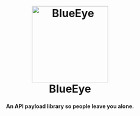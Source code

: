 <h1 align="center">
  <br>
  <img src="https://user-images.githubusercontent.com/8730447/30896111-a21d9ac0-a31c-11e7-88fa-0aa3ae0c359f.png" alt="BlueEye" width="200">
  <br>
  BlueEye
  <br>
</h1>

<h4 align="center">An API payload library so people leave you alone.</h4>
